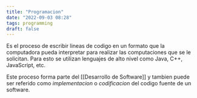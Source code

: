 ```yaml
---
title: "Programacion"
date: "2022-09-03 08:28"
tags: programming
draft: false
---
```

Es el proceso de escribir lineas de codigo en un formato que la computadora pueda interpretar para realizar las computaciones que se le solicitan. Para esto se utilizan lenguajes de alto nivel como Java, C++, JavaScript, etc.

Este proceso forma parte del [[Desarrollo de Software]] y tambien puede ser referido como *implementacion* o *codificacion* del codigo fuente de un software.
